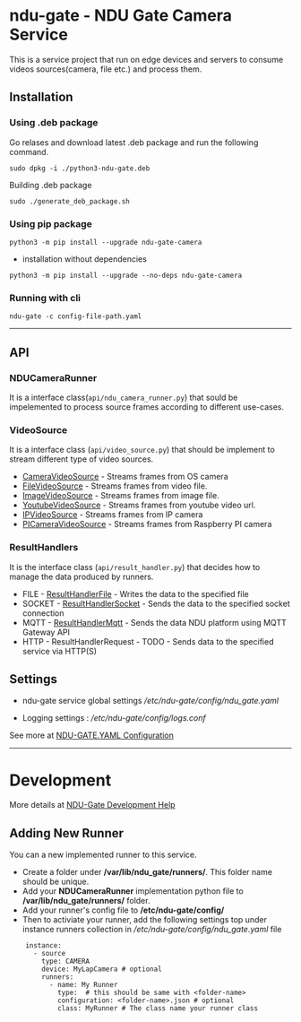 # ndu-gate - NDU Gate Camera Service

This is a service project that run on edge devices and servers to consume videos sources(camera, file etc.) and process them.

## Installation

### Using .deb package

Go relases and download latest .deb package and run the following command.

```
sudo dpkg -i ./python3-ndu-gate.deb
```

Building .deb package

```
sudo ./generate_deb_package.sh
```

### Using pip package
```
python3 -m pip install --upgrade ndu-gate-camera
```


* installation without dependencies


```
python3 -m pip install --upgrade --no-deps ndu-gate-camera
```

### Running with cli

```
ndu-gate -c config-file-path.yaml
```

--- 





## API

### NDUCameraRunner

It is a interface class(```api/ndu_camera_runner.py```) that sould be impelemented to process source frames according to different use-cases.
 
### VideoSource

It is a interface class (```api/video_source.py```) that should be implement to stream different type of video sources.


* [CameraVideoSource](ndu_gate_camera/camera/video_sources/camera_video_source.py)          - Streams frames from OS camera
* [FileVideoSource](ndu_gate_camera/camera/video_sources/file_video_source.py)              - Streams frames from video file.
* [ImageVideoSource](ndu_gate_camera/camera/video_sources/image_video_source.py)              - Streams frames from image file.
* [YoutubeVideoSource](ndu_gate_camera/camera/video_sources/youtube_video_source.py)        - Streams frames from youtube video url.
* [IPVideoSource](ndu_gate_camera/camera/video_sources/ip_camera_video_source.py)           - Streams frames from IP camera
* [PICameraVideoSource](ndu_gate_camera/camera/video_sources/pi_camera_video_source.py)     - Streams frames from Raspberry PI camera

### ResultHandlers

 It is the interface class (```api/result_handler.py```) that decides how to manage the data produced by runners.

* FILE      - [ResultHandlerFile](ndu_gate_camera/camera/result_handlers/result_handler_file.py)        - Writes the data to the specified file
* SOCKET    - [ResultHandlerSocket](ndu_gate_camera/camera/result_handlers/result_handler_socket.py)    - Sends the data to the specified socket connection
* MQTT      - [ResultHandlerMqtt](ndu_gate_camera/camera/result_handlers/result_handler_mqtt.py)    - Sends the data NDU platform using MQTT Gateway API
* HTTP      - ResultHandlerRequest  - TODO - Sends data to the specified service via HTTP(S)


## Settings

* ndu-gate service global settings */etc/ndu-gate/config/ndu_gate.yaml*

* Logging settings : */etc/ndu-gate/config/logs.conf*


See more at [NDU-GATE.YAML Configuration](NDU-GATE.YAML.md)

---
 

# Development

More details at  [NDU-Gate Development Help](NDU-GATE-DEV-HELP.md)

## Adding New Runner

You can a new implemented runner to this service. 

 * Create a folder under **/var/lib/ndu_gate/runners/**. This folder name should be unique.
 * Add your **NDUCameraRunner** implementation python file to **/var/lib/ndu_gate/runners/** folder.
 * Add your runner's config file to **/etc/ndu-gate/config/<folder-name>**
 * Then to activiate your runner, add the following settings top under instance runners collection in */etc/ndu-gate/config/ndu_gate.yaml* file
  
```
    instance:
      - source
        type: CAMERA
        device: MyLapCamera # optional
        runners:
          - name: My Runner
            type:  # this should be same with <folder-name>
            configuration: <folder-name>.json # optional
            class: MyRunner # The class name your runner class
```


